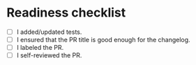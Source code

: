 # Readiness checklist

-   [ ] I added/updated tests.
-   [ ] I ensured that the PR title is good enough for the changelog.
-   [ ] I labeled the PR.
-   [ ] I self-reviewed the PR.
